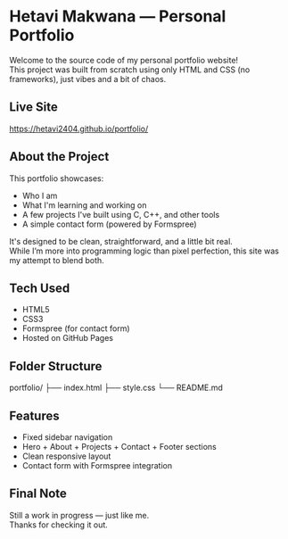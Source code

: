 # Hetavi Makwana — Personal Portfolio

Welcome to the source code of my personal portfolio website!  
This project was built from scratch using only HTML and CSS (no frameworks), just vibes and a bit of chaos.

## Live Site
https://hetavi2404.github.io/portfolio/

## About the Project

This portfolio showcases:

- Who I am
- What I'm learning and working on
- A few projects I've built using C, C++, and other tools
- A simple contact form (powered by Formspree)

It's designed to be clean, straightforward, and a little bit real.  
While I’m more into programming logic than pixel perfection, this site was my attempt to blend both.

## Tech Used

- HTML5
- CSS3
- Formspree (for contact form)
- Hosted on GitHub Pages

## Folder Structure

portfolio/
├── index.html
├── style.css
└── README.md

## Features

- Fixed sidebar navigation
- Hero + About + Projects + Contact + Footer sections
- Clean responsive layout
- Contact form with Formspree integration

## Final Note

Still a work in progress — just like me.  
Thanks for checking it out.
